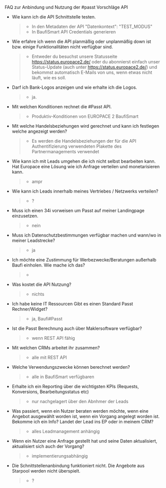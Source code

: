 FAQ zur Anbindung und Nutzung der #passt Vorschläge API

- Wie kann ich die API Schnittstelle testen.
   >- In den Metadaten der API "Datenkontext": "TEST_MODUS"
   >- In BaufiSmart API Credentials generieren

- Wie erfahre ich wenn die API planmäßig oder unplanmäßig down ist bzw. einige Funktionalitäten nicht verfügbar sind. 
   >- Entweder du besuchst unsere Statusseite https://status.europace2.de/ oder du abonnierst einfach unser Status-Update (auch unter https://status.europace2.de/) und bekommst automatisch E-Mails von uns, wenn etwas nicht läuft, wie es soll.
   
- Darf ich Bank-Logos anzeigen und wie erhalte ich die Logos.
   >- ja.
- Mit welchen Konditionen rechnet die #Passt API.
   >- Produktiv-Konditionen von EUROPACE 2 BaufiSmart

- Mit welche Handelsbeziehungen wird gerechnet und kann ich festlegen welche angezeigt werden?
   >- Es werden die Handelsbeziehungen der für die API Authentifizierung verwendeten Plakette des Partnermanagements verwendet

- Wie kann ich mit Leads umgehen die ich nicht selbst bearbeiten kann. Hat Europace eine Lösung wie ich Anfrage verteilen und monetarisieren kann.
   >- ampr

- Wie kann ich Leads innerhalb meines Vertriebes / Netzwerks verteilen?
   >- ?

- Muss ich einen 34i vorweisen um Passt auf meiner Landingpage einzusetzen.
   >- nein

- Muss ich Datenschutzbestimmungen verfügbar machen und wann/wo in meiner Leadstrecke?
   >- ja

- Ich möchte eine Zustimmung für Werbezwecke/Beratungen außerhalb Baufi einholen. Wie mache ich das?
   >-

- Was kostet die API Nutzung?
   >- nichts

- Ich habe keine IT Ressourcen Gibt es einen Standard Passt Rechner/Widget?
   >- ja, Baufi#Passt

- Ist die Passt Berechnung auch über Maklersoftware verfügbar?
   >- wenn REST API fähig

- Mit welchen CRMs arbeitet ihr zusammen?
   >- alle mit REST API
   
- Welche Verwendungszwecke können berechnet werden?
   >- alle in BaufiSmart verfügbaren

- Erhalte ich ein Reporting über die wichtigsten KPIs (Requests, Konversions, Bearbeitungsstatus etc)
   >- nur nachgelagert über den Abnhmer der Leads

- Was passiert, wenn ein Nutzer beraten werden möchte, wenn eine Angebot ausgewählt worden ist, wenn ein Vorgang angelegt worden ist. Bekomme ich ein Info? Landet der Lead ins EP oder in meinem CRM?
   >- alles Leadmanagement anhängig

- Wenn ein Nutzer eine Anfrage gestellt hat und seine Daten aktualisiert, aktualisiert sich auch der Vorgang?
   >- implementierungsabhängig
 
- Die Schnittstellenanbindung funktioniert nicht. Die Angebote aus Starpool werden nicht überspielt.
   >- ?
